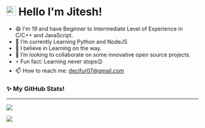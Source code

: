 # <img src="https://raw.githubusercontent.com/aemmadi/aemmadi/master/wave.gif" width="25px"> Hello I'm Jitesh!
- 😄 I'm 19 and have Beginner to Intermediate Level of Experience in C/C++ and JavaScript.
- 🌱 I’m currently Learning Python and NodeJS 
- 💪 I believe in Learning on the way.
- 🤝 I’m looking to collaborate on some innovative open source projects.
- ⚡ Fun fact: Learning never stops😉
- 📫 How to reach me: decifur07@gmail.com

### ✨ My GitHub Stats!
---
<p><a href="#">
  <img align="center" src="https://github-readme-stats.vercel.app/api?username=decifur&show_icons=true&include_all_commits=true&theme=dark" />
</a></p>
<p><a href="#">
  <img align="center" src="https://github-readme-streak-stats.herokuapp.com/?user=decifur&theme=dark" />
</a></p>
<!--
**decifur/decifur** is a ✨ _special_ ✨ repository because its `README.md` (this file) appears on your GitHub profile.

Here are some ideas to get you started:

- 🔭 I’m currently working on ...
- 🌱 I’m currently learning ...
- 👯 I’m looking to collaborate on ...
- 🤔 I’m looking for help with ...
- 💬 Ask me about ...
- 📫 How to reach me: ...
- 😄 Pronouns: ...
- ⚡ Fun fact: ...
-->
